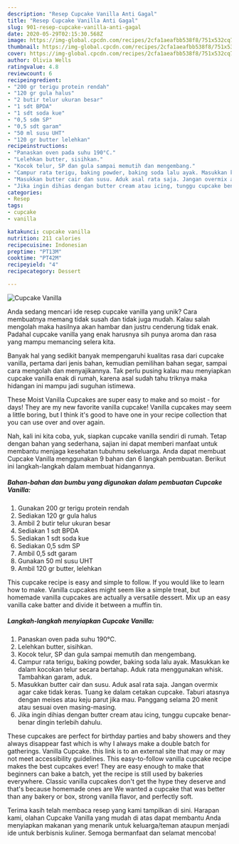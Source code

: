 ```yaml
---
description: "Resep Cupcake Vanilla Anti Gagal"
title: "Resep Cupcake Vanilla Anti Gagal"
slug: 901-resep-cupcake-vanilla-anti-gagal
date: 2020-05-29T02:15:30.568Z
image: https://img-global.cpcdn.com/recipes/2cfa1aeafbb538f8/751x532cq70/cupcake-vanilla-foto-resep-utama.jpg
thumbnail: https://img-global.cpcdn.com/recipes/2cfa1aeafbb538f8/751x532cq70/cupcake-vanilla-foto-resep-utama.jpg
cover: https://img-global.cpcdn.com/recipes/2cfa1aeafbb538f8/751x532cq70/cupcake-vanilla-foto-resep-utama.jpg
author: Olivia Wells
ratingvalue: 4.8
reviewcount: 6
recipeingredient:
- "200 gr terigu protein rendah"
- "120 gr gula halus"
- "2 butir telur ukuran besar"
- "1 sdt BPDA"
- "1 sdt soda kue"
- "0,5 sdm SP"
- "0,5 sdt garam"
- "50 ml susu UHT"
- "120 gr butter lelehkan"
recipeinstructions:
- "Panaskan oven pada suhu 190°C."
- "Lelehkan butter, sisihkan."
- "Kocok telur, SP dan gula sampai memutih dan mengembang."
- "Campur rata terigu, baking powder, baking soda lalu ayak. Masukkan ke dalam kocokan telur secara bertahap. Aduk rata menggunakan whisk. Tambahkan garam, aduk."
- "Masukkan butter cair dan susu. Aduk asal rata saja. Jangan overmix agar cake tidak keras. Tuang ke dalam cetakan cupcake. Taburi atasnya dengan meises atau keju parut jika mau. Panggang selama 20 menit atau sesuai oven masing-masing."
- "Jika ingin dihias dengan butter cream atau icing, tunggu cupcake benar-benar dingin terlebih dahulu."
categories:
- Resep
tags:
- cupcake
- vanilla

katakunci: cupcake vanilla 
nutrition: 211 calories
recipecuisine: Indonesian
preptime: "PT13M"
cooktime: "PT42M"
recipeyield: "4"
recipecategory: Dessert

---
```



![Cupcake Vanilla](https://img-global.cpcdn.com/recipes/2cfa1aeafbb538f8/751x532cq70/cupcake-vanilla-foto-resep-utama.jpg)

Anda sedang mencari ide resep cupcake vanilla yang unik? Cara membuatnya memang tidak susah dan tidak juga mudah. Kalau salah mengolah maka hasilnya akan hambar dan justru cenderung tidak enak. Padahal cupcake vanilla yang enak harusnya sih punya aroma dan rasa yang mampu memancing selera kita.

Banyak hal yang sedikit banyak mempengaruhi kualitas rasa dari cupcake vanilla, pertama dari jenis bahan, kemudian pemilihan bahan segar, sampai cara mengolah dan menyajikannya. Tak perlu pusing kalau mau menyiapkan cupcake vanilla enak di rumah, karena asal sudah tahu triknya maka hidangan ini mampu jadi suguhan istimewa.

These Moist Vanilla Cupcakes are super easy to make and so moist - for days! They are my new favorite vanilla cupcake! Vanilla cupcakes may seem a little boring, but I think it&#39;s good to have one in your recipe collection that you can use over and over again.


Nah, kali ini kita coba, yuk, siapkan cupcake vanilla sendiri di rumah. Tetap dengan bahan yang sederhana, sajian ini dapat memberi manfaat untuk membantu menjaga kesehatan tubuhmu sekeluarga. Anda dapat membuat Cupcake Vanilla menggunakan 9 bahan dan 6 langkah pembuatan. Berikut ini langkah-langkah dalam membuat hidangannya.

<!--inarticleads1-->

##### Bahan-bahan dan bumbu yang digunakan dalam pembuatan Cupcake Vanilla:

1. Gunakan 200 gr terigu protein rendah
1. Sediakan 120 gr gula halus
1. Ambil 2 butir telur ukuran besar
1. Sediakan 1 sdt BPDA
1. Sediakan 1 sdt soda kue
1. Sediakan 0,5 sdm SP
1. Ambil 0,5 sdt garam
1. Gunakan 50 ml susu UHT
1. Ambil 120 gr butter, lelehkan


This cupcake recipe is easy and simple to follow. If you would like to learn how to make. Vanilla cupcakes might seem like a simple treat, but homemade vanilla cupcakes are actually a versatile dessert. Mix up an easy vanilla cake batter and divide it between a muffin tin. 

<!--inarticleads2-->

##### Langkah-langkah menyiapkan Cupcake Vanilla:

1. Panaskan oven pada suhu 190°C.
1. Lelehkan butter, sisihkan.
1. Kocok telur, SP dan gula sampai memutih dan mengembang.
1. Campur rata terigu, baking powder, baking soda lalu ayak. Masukkan ke dalam kocokan telur secara bertahap. Aduk rata menggunakan whisk. Tambahkan garam, aduk.
1. Masukkan butter cair dan susu. Aduk asal rata saja. Jangan overmix agar cake tidak keras. Tuang ke dalam cetakan cupcake. Taburi atasnya dengan meises atau keju parut jika mau. Panggang selama 20 menit atau sesuai oven masing-masing.
1. Jika ingin dihias dengan butter cream atau icing, tunggu cupcake benar-benar dingin terlebih dahulu.


These cupcakes are perfect for birthday parties and baby showers and they always disappear fast which is why I always make a double batch for gatherings. Vanilla Cupcake. this link is to an external site that may or may not meet accessibility guidelines. This easy-to-follow vanilla cupcake recipe makes the best cupcakes ever! They are easy enough to make that beginners can bake a batch, yet the recipe is still used by bakeries everywhere. Classic vanilla cupcakes don&#39;t get the hype they deserve and that&#39;s because homemade ones are We wanted a cupcake that was better than any bakery or box, strong vanilla flavor, and perfectly soft. 

Terima kasih telah membaca resep yang kami tampilkan di sini. Harapan kami, olahan Cupcake Vanilla yang mudah di atas dapat membantu Anda menyiapkan makanan yang menarik untuk keluarga/teman ataupun menjadi ide untuk berbisnis kuliner. Semoga bermanfaat dan selamat mencoba!
